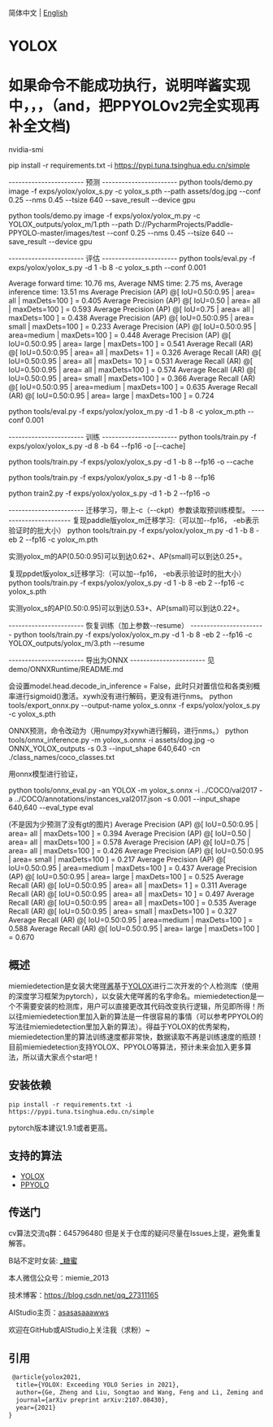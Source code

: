 简体中文 | [English](README_YOLOX_en.md)

# YOLOX

# 如果命令不能成功执行，说明咩酱实现中，，，（and，把PPYOLOv2完全实现再补全文档)
nvidia-smi


pip install -r requirements.txt -i https://pypi.tuna.tsinghua.edu.cn/simple


----------------------- 预测 -----------------------
python tools/demo.py image -f exps/yolox/yolox_s.py -c yolox_s.pth --path assets/dog.jpg --conf 0.25 --nms 0.45 --tsize 640 --save_result --device gpu


python tools/demo.py image -f exps/yolox/yolox_m.py -c YOLOX_outputs/yolox_m/1.pth --path D://PycharmProjects/Paddle-PPYOLO-master/images/test --conf 0.25 --nms 0.45 --tsize 640 --save_result --device gpu






----------------------- 评估 -----------------------
python tools/eval.py -f exps/yolox/yolox_s.py -d 1 -b 8 -c yolox_s.pth --conf 0.001


Average forward time: 10.76 ms, Average NMS time: 2.75 ms, Average inference time: 13.51 ms
 Average Precision  (AP) @[ IoU=0.50:0.95 | area=   all | maxDets=100 ] = 0.405
 Average Precision  (AP) @[ IoU=0.50      | area=   all | maxDets=100 ] = 0.593
 Average Precision  (AP) @[ IoU=0.75      | area=   all | maxDets=100 ] = 0.438
 Average Precision  (AP) @[ IoU=0.50:0.95 | area= small | maxDets=100 ] = 0.233
 Average Precision  (AP) @[ IoU=0.50:0.95 | area=medium | maxDets=100 ] = 0.448
 Average Precision  (AP) @[ IoU=0.50:0.95 | area= large | maxDets=100 ] = 0.541
 Average Recall     (AR) @[ IoU=0.50:0.95 | area=   all | maxDets=  1 ] = 0.326
 Average Recall     (AR) @[ IoU=0.50:0.95 | area=   all | maxDets= 10 ] = 0.531
 Average Recall     (AR) @[ IoU=0.50:0.95 | area=   all | maxDets=100 ] = 0.574
 Average Recall     (AR) @[ IoU=0.50:0.95 | area= small | maxDets=100 ] = 0.366
 Average Recall     (AR) @[ IoU=0.50:0.95 | area=medium | maxDets=100 ] = 0.635
 Average Recall     (AR) @[ IoU=0.50:0.95 | area= large | maxDets=100 ] = 0.724



python tools/eval.py -f exps/yolox/yolox_m.py -d 1 -b 8 -c yolox_m.pth --conf 0.001



----------------------- 训练 -----------------------
python tools/train.py -f exps/yolox/yolox_s.py -d 8 -b 64 --fp16 -o [--cache]


python tools/train.py -f exps/yolox/yolox_s.py -d 1 -b 8 --fp16 -o --cache


python tools/train.py -f exps/yolox/yolox_s.py -d 1 -b 8 --fp16


python train2.py -f exps/yolox/yolox_s.py -d 1 -b 2 --fp16 -o




----------------------- 迁移学习，带上-c（--ckpt）参数读取预训练模型。 -----------------------
复现paddle版yolox_m迁移学习:（可以加--fp16， -eb表示验证时的批大小）
python tools/train.py -f exps/yolox/yolox_m.py -d 1 -b 8 -eb 2 --fp16 -c yolox_m.pth


实测yolox_m的AP(0.50:0.95)可以到达0.62+、AP(small)可以到达0.25+。




复现ppdet版yolox_s迁移学习:（可以加--fp16， -eb表示验证时的批大小）
python tools/train.py -f exps/yolox/yolox_s.py -d 1 -b 8 -eb 2 --fp16 -c yolox_s.pth


实测yolox_s的AP(0.50:0.95)可以到达0.53+、AP(small)可以到达0.22+。






----------------------- 恢复训练（加上参数--resume） -----------------------
python tools/train.py -f exps/yolox/yolox_m.py -d 1 -b 8 -eb 2 --fp16 -c YOLOX_outputs/yolox_m/3.pth --resume





----------------------- 导出为ONNX -----------------------
见demo/ONNXRuntime/README.md

会设置model.head.decode_in_inference = False，此时只对置信位和各类别概率进行sigmoid()激活。xywh没有进行解码，更没有进行nms。
python tools/export_onnx.py --output-name yolox_s.onnx -f exps/yolox/yolox_s.py -c yolox_s.pth



ONNX预测，命令改动为（用numpy对xywh进行解码，进行nms。）
python tools/onnx_inference.py -m yolox_s.onnx -i assets/dog.jpg -o ONNX_YOLOX_outputs -s 0.3 --input_shape 640,640 -cn ./class_names/coco_classes.txt



用onnx模型进行验证，

python tools/onnx_eval.py -an YOLOX -m yolox_s.onnx -i ../COCO/val2017 -a ../COCO/annotations/instances_val2017.json -s 0.001 --input_shape 640,640 --eval_type eval

(不是因为少预测了没有gt的图片)
 Average Precision  (AP) @[ IoU=0.50:0.95 | area=   all | maxDets=100 ] = 0.394
 Average Precision  (AP) @[ IoU=0.50      | area=   all | maxDets=100 ] = 0.578
 Average Precision  (AP) @[ IoU=0.75      | area=   all | maxDets=100 ] = 0.426
 Average Precision  (AP) @[ IoU=0.50:0.95 | area= small | maxDets=100 ] = 0.217
 Average Precision  (AP) @[ IoU=0.50:0.95 | area=medium | maxDets=100 ] = 0.437
 Average Precision  (AP) @[ IoU=0.50:0.95 | area= large | maxDets=100 ] = 0.525
 Average Recall     (AR) @[ IoU=0.50:0.95 | area=   all | maxDets=  1 ] = 0.311
 Average Recall     (AR) @[ IoU=0.50:0.95 | area=   all | maxDets= 10 ] = 0.497
 Average Recall     (AR) @[ IoU=0.50:0.95 | area=   all | maxDets=100 ] = 0.535
 Average Recall     (AR) @[ IoU=0.50:0.95 | area= small | maxDets=100 ] = 0.327
 Average Recall     (AR) @[ IoU=0.50:0.95 | area=medium | maxDets=100 ] = 0.588
 Average Recall     (AR) @[ IoU=0.50:0.95 | area= large | maxDets=100 ] = 0.670




## 概述
miemiedetection是女装大佬[咩酱](https://github.com/miemie2013)基于[YOLOX](https://github.com/Megvii-BaseDetection/YOLOX)进行二次开发的个人检测库（使用的深度学习框架为pytorch），以女装大佬咩酱的名字命名。miemiedetection是一个不需要安装的检测库，用户可以直接更改其代码改变执行逻辑，所见即所得！所以往miemiedetection里加入新的算法是一件很容易的事情（可以参考PPYOLO的写法往miemiedetection里加入新的算法）。得益于YOLOX的优秀架构，miemiedetection里的算法训练速度都非常快，数据读取不再是训练速度的瓶颈！目前miemiedetection支持YOLOX、PPYOLO等算法，预计未来会加入更多算法，所以请大家点个star吧！

## 安装依赖

```
pip install -r requirements.txt -i https://pypi.tuna.tsinghua.edu.cn/simple
```
pytorch版本建议1.9.1或者更高。

## 支持的算法

- [YOLOX](mmdet/exp/yolox/README.md)
- [PPYOLO](mmdet/exp/ppyolo/README.md)

## 传送门
cv算法交流q群：645796480
但是关于仓库的疑问尽量在Issues上提，避免重复解答。

B站不定时女装: [_糖蜜](https://space.bilibili.com/646843384)

本人微信公众号：miemie_2013

技术博客：https://blog.csdn.net/qq_27311165

AIStudio主页：[asasasaaawws](https://aistudio.baidu.com/aistudio/personalcenter/thirdview/165135)

欢迎在GitHub或AIStudio上关注我（求粉）~

## 引用

```latex
 @article{yolox2021,
  title={YOLOX: Exceeding YOLO Series in 2021},
  author={Ge, Zheng and Liu, Songtao and Wang, Feng and Li, Zeming and Sun, Jian},
  journal={arXiv preprint arXiv:2107.08430},
  year={2021}
}
```
